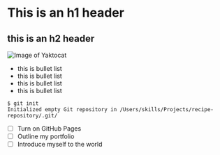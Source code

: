 # This is an h1 header
## this is an h2 header

![Image of Yaktocat](https://octodex.github.com/images/yaktocat.png)

- this is bullet list
- this is bullet list
- this is bullet list
- this is bullet list

```
$ git init
Initialized empty Git repository in /Users/skills/Projects/recipe-repository/.git/
```

- [ ] Turn on GitHub Pages
- [ ] Outline my portfolio
- [ ] Introduce myself to the world